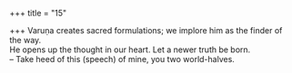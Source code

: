 +++
title = "15"

+++
Varuṇa creates sacred formulations; we implore him as the finder of  the way.  
He opens up the thought in our heart. Let a newer truth be born.  
– Take heed of this (speech) of mine, you two world-halves.  